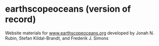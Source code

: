 # earthscopeoceans (version of record)

Website materials for www.earthscopeoceans.org developed by Jonah N. Rubin,
Stefan Kildal-Brandt, and Frederik J. Simons

